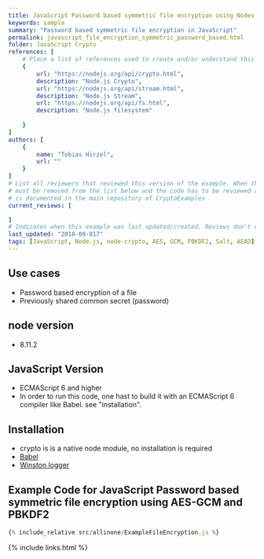 ```yaml
---
title: JavaScript Password based symmetric file encryption using Nodes native "Crypto" Library 
keywords: sample
summary: "Password based symmetric file encryption in JavaScript"
permalink: javascript_file_encryption_symmetric_password_based.html
folder: JavaScript Crypto
references: [
    # Place a list of references used to create and/or understand this example.
    {
        url: "https://nodejs.org/api/crypto.html",
        description: "Node.js Crypto",
        url: "https://nodejs.org/api/stream.html",
        description: "Node.js Stream",
        url: "https://nodejs.org/api/fs.html",
        description: "Node.js filesystem"
       
    }
]
authors: [
    {
        name: "Tobias Hirzel",
        url: ""
    }
]
# List all reviewers that reviewed this version of the example. When the example is updated all old reviews
# must be removed from the list below and the code has to be reviewed again. The complete review process
# is documented in the main repository of CryptoExamples
current_reviews: [

]
# Indicates when this example was last updated/created. Reviews don't change this.
last_updated: "2018-09-017"
tags: [JavaScript, Node.js, node-crypto, AES, GCM, PBKDF2, Salt, AEAD] A
---
```


## Use cases

- Password based encryption of a file
- Previously shared common secret (password)

## node version

- 8.11.2

## JavaScript Version

- ECMAScript 6 and higher
- In order to run this code, one hast to build it with an ECMAScript 6 compiler like Babel. see "installation".

## Installation

- crypto is is a native node module, no installation is required
- [Babel](https://babeljs.io/)
- [Winston logger](https://github.com/winstonjs/winston)

## Example Code for JavaScript Password based symmetric file encryption using AES-GCM and PBKDF2

```js
{% include_relative src/allinone/ExampleFileEncryption.js %}
```

{% include links.html %}
